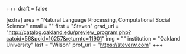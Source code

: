 +++
draft = false

[extra]
area = "Natural Language Processing, Computational Social Science"
email = ""
first = "Steven"
grad_url = "http://catalog.oakland.edu/preview_program.php?catoid=56&poid=10257&returnto=11901"
img = ""
institution = "Oakland University"
last = "Wilson"
prof_url = "https://steverw.com"
+++